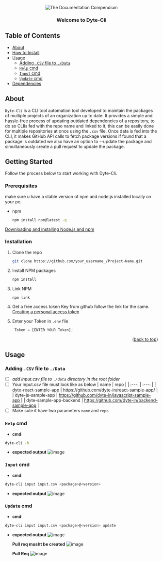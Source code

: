 <p align="center">
 <img src="https://user-images.githubusercontent.com/50829119/171422230-f6e5843c-af03-48f3-8dcf-7050a6ddd7c1.png" alt="The Documentation Compendium"></a>
</p>

<h3 align="center">Welcome to Dyte-Cli</h3>

## Table of Contents
- [About](#about)
- [How to Install](#install)
- [Usage](#use)
  - [Adding `.CSV` file to `./Data`](#cvs)
  - [`Help` cmd](#help)
  - [`Input` cmd](#input)
  - [`Update` cmd](#update) 
- [Dependencies](#dependencies)
 

## About <a name="about"></a>

`Dyte-Cli` is a CLI tool automation tool developed to maintain the packages of multiple projects of an organization up to date. It provides a simple and hassle-free process of updating outdated dependencies of a repository, to do so CLIis fed with the repo name and linked to it, this can be easily done for multiple repositories at once using the `.csv` file. Once data is fed into the CLI, it makes GitHub API calls to fetch package versions if found that a package is outdated we also have an option to --update the package and simultaneously create a pull request to update the package.

<!-- GETTING STARTED -->
## Getting Started

Follow the process below to start working with Dyte-Cli.

### Prerequisites

make sure u have a stable version of npm and node.js installed locally on your pc.
* npm
  ```sh
  npm install npm@latest -g
  ```
[Downloading and installing Node.js and npm](https://docs.npmjs.com/downloading-and-installing-node-js-and-npm)

### Installation

1. Clone the repo
   ```sh
   git clone https://github.com/your_username_/Project-Name.git
   ```
2. Install NPM packages
   ```sh
   npm install
   ```
3. Link NPM
   ```sh
   npm link
   ```
4. Get a free access token Key from github follow the link for the same. [Creating a personal access token](https://docs.github.com/en/authentication/keeping-your-account-and-data-secure/creating-a-personal-access-token)

5. Enter your Token in `.env` file
   ```js
    Token = [ENTER YOUR Token];
   ```

<p align="right">(<a href="#top">back to top</a>)</p>


## Usage <a name="use"></a>

### **Adding `.CSV` file to `./Data`** <a name="csv"></a>

 - [ ] _add input.csv file to ```./data``` directory  in the root folder_
 - [ ] Your input.csv file must look like as below
      | name | repo |
      | :---: | :---: |
      | dyte-react-sample-app | https://github.com/dyte-in/react-sample-app/ |
      | dyte-js-sample-app | https://github.com/dyte-in/javascript-sample-app |
      | dyte-sample-app-backend | https://github.com/dyte-in/backend-sample-app |
 - [ ] Make sute it have two parameters ```name``` and ```repo```

### **`Help` cmd** <a name="help"></a>

 - **cmd**
  ```sh
  dyte-cli -h
  ```
- **expected output**
  ![image](https://user-images.githubusercontent.com/50829119/171432194-d5882c7d-2631-4b28-b913-2db93996e759.png)


### **`Input` cmd** <a name="input"></a>

 - **cmd**
  ```sh
  dyte-cli input input.csv <package>@<version>
  ```
- **expected output**
  ![image](https://user-images.githubusercontent.com/50829119/171433107-b1669b03-d7e3-409b-a8c2-58fa78abdc4e.png)

### **`Update` cmd** <a name="update"></a>

 - **cmd**
  ```sh
  dyte-cli input input.csv <package>@<version> update
  ```
- **expected output**
  ![image](https://user-images.githubusercontent.com/50829119/171433706-566b42dd-01b4-431e-9995-0441d75bce82.png)

  **Pull req musht be created**
  ![image](https://user-images.githubusercontent.com/50829119/171434708-40d28437-8be1-4e0c-a56c-a75b27d7de92.png)
  
  **Pull Req**
  ![image](https://user-images.githubusercontent.com/50829119/171434922-ceec46c7-9010-4330-b5aa-325c0bf1fd7b.png)

